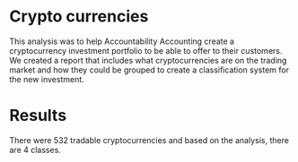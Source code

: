 # Crypto currencies

This analysis was to help Accountability Accounting create a cryptocurrency investment portfolio to be able to offer to their customers.  We created a report that includes what cryptocurrencies are on the trading market and how they could be grouped to create a classification system for the new investment.  

# Results

There were 532 tradable cryptocurrencies and based on the analysis, there are 4 classes. 
